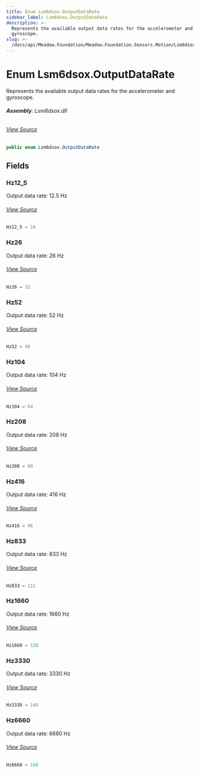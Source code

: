 ```yaml
---
title: Enum Lsm6dsox.OutputDataRate
sidebar_label: Lsm6dsox.OutputDataRate
description: >-
  Represents the available output data rates for the accelerometer and
  gyroscope.
slug: >-
  /docs/api/Meadow.Foundation/Meadow.Foundation.Sensors.Motion/Lsm6dsox.OutputDataRate
---
```

# Enum Lsm6dsox.OutputDataRate
Represents the available output data rates for the accelerometer and gyroscope.

###### **Assembly**: Lsm6dsox.dll
###### [View Source](https://github.com/WildernessLabs/Meadow.Foundation.git/blob/develop/Source/Meadow.Foundation.Peripherals/Sensors.Motion.Lsm6dsox/Driver/Lsm6dsox.Enums.cs#L50)
```csharp title="Declaration"
public enum Lsm6dsox.OutputDataRate
```
## Fields
### Hz12_5
Output data rate: 12.5 Hz
###### [View Source](https://github.com/WildernessLabs/Meadow.Foundation.git/blob/develop/Source/Meadow.Foundation.Peripherals/Sensors.Motion.Lsm6dsox/Driver/Lsm6dsox.Enums.cs#L55)
```csharp title="Declaration"
Hz12_5 = 16
```
### Hz26
Output data rate: 26 Hz
###### [View Source](https://github.com/WildernessLabs/Meadow.Foundation.git/blob/develop/Source/Meadow.Foundation.Peripherals/Sensors.Motion.Lsm6dsox/Driver/Lsm6dsox.Enums.cs#L59)
```csharp title="Declaration"
Hz26 = 32
```
### Hz52
Output data rate: 52 Hz
###### [View Source](https://github.com/WildernessLabs/Meadow.Foundation.git/blob/develop/Source/Meadow.Foundation.Peripherals/Sensors.Motion.Lsm6dsox/Driver/Lsm6dsox.Enums.cs#L63)
```csharp title="Declaration"
Hz52 = 48
```
### Hz104
Output data rate: 104 Hz
###### [View Source](https://github.com/WildernessLabs/Meadow.Foundation.git/blob/develop/Source/Meadow.Foundation.Peripherals/Sensors.Motion.Lsm6dsox/Driver/Lsm6dsox.Enums.cs#L67)
```csharp title="Declaration"
Hz104 = 64
```
### Hz208
Output data rate: 208 Hz
###### [View Source](https://github.com/WildernessLabs/Meadow.Foundation.git/blob/develop/Source/Meadow.Foundation.Peripherals/Sensors.Motion.Lsm6dsox/Driver/Lsm6dsox.Enums.cs#L71)
```csharp title="Declaration"
Hz208 = 80
```
### Hz416
Output data rate: 416 Hz
###### [View Source](https://github.com/WildernessLabs/Meadow.Foundation.git/blob/develop/Source/Meadow.Foundation.Peripherals/Sensors.Motion.Lsm6dsox/Driver/Lsm6dsox.Enums.cs#L75)
```csharp title="Declaration"
Hz416 = 96
```
### Hz833
Output data rate: 833 Hz
###### [View Source](https://github.com/WildernessLabs/Meadow.Foundation.git/blob/develop/Source/Meadow.Foundation.Peripherals/Sensors.Motion.Lsm6dsox/Driver/Lsm6dsox.Enums.cs#L79)
```csharp title="Declaration"
Hz833 = 112
```
### Hz1660
Output data rate: 1660 Hz
###### [View Source](https://github.com/WildernessLabs/Meadow.Foundation.git/blob/develop/Source/Meadow.Foundation.Peripherals/Sensors.Motion.Lsm6dsox/Driver/Lsm6dsox.Enums.cs#L83)
```csharp title="Declaration"
Hz1660 = 128
```
### Hz3330
Output data rate: 3330 Hz
###### [View Source](https://github.com/WildernessLabs/Meadow.Foundation.git/blob/develop/Source/Meadow.Foundation.Peripherals/Sensors.Motion.Lsm6dsox/Driver/Lsm6dsox.Enums.cs#L87)
```csharp title="Declaration"
Hz3330 = 144
```
### Hz6660
Output data rate: 6660 Hz
###### [View Source](https://github.com/WildernessLabs/Meadow.Foundation.git/blob/develop/Source/Meadow.Foundation.Peripherals/Sensors.Motion.Lsm6dsox/Driver/Lsm6dsox.Enums.cs#L91)
```csharp title="Declaration"
Hz6660 = 160
```

